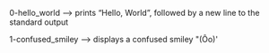 0-hello_world --> prints “Hello, World”, followed by a new line to the standard output


1-confused_smiley --> displays a confused smiley "(Ôo)'


